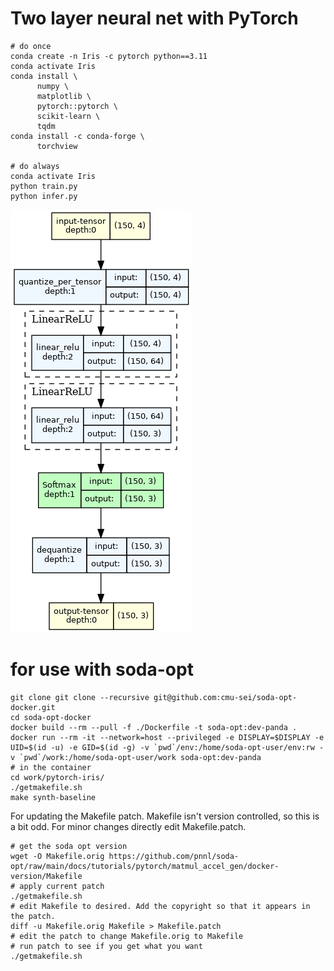 # Two layer neural net with PyTorch

```
# do once
conda create -n Iris -c pytorch python==3.11
conda activate Iris
conda install \
      numpy \
      matplotlib \
      pytorch::pytorch \
      scikit-learn \
      tqdm
conda install -c conda-forge \
      torchview

# do always
conda activate Iris
python train.py
python infer.py
```

![Neural network](./iris.png)

# for use with soda-opt
```
git clone git clone --recursive git@github.com:cmu-sei/soda-opt-docker.git
cd soda-opt-docker
docker build --rm --pull -f ./Dockerfile -t soda-opt:dev-panda .
docker run --rm -it --network=host --privileged -e DISPLAY=$DISPLAY -e UID=$(id -u) -e GID=$(id -g) -v `pwd`/env:/home/soda-opt-user/env:rw -v `pwd`/work:/home/soda-opt-user/work soda-opt:dev-panda
# in the container
cd work/pytorch-iris/
./getmakefile.sh
make synth-baseline
```

For updating the Makefile patch. Makefile isn't version controlled, so this
is a bit odd. For minor changes directly edit Makefile.patch.
```
# get the soda opt version
wget -O Makefile.orig https://github.com/pnnl/soda-opt/raw/main/docs/tutorials/pytorch/matmul_accel_gen/docker-version/Makefile
# apply current patch
./getmakefile.sh
# edit Makefile to desired. Add the copyright so that it appears in the patch.
diff -u Makefile.orig Makefile > Makefile.patch
# edit the patch to change Makefile.orig to Makefile
# run patch to see if you get what you want
./getmakefile.sh
```
